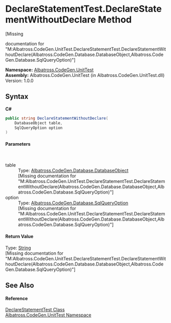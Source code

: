 # DeclareStatementTest.DeclareStatementWithoutDeclare Method 
 

\[Missing <summary> documentation for "M:Albatross.CodeGen.UnitTest.DeclareStatementTest.DeclareStatementWithoutDeclare(Albatross.CodeGen.Database.DatabaseObject,Albatross.CodeGen.Database.SqlQueryOption)"\]

**Namespace:**&nbsp;<a href="N_Albatross_CodeGen_UnitTest.md">Albatross.CodeGen.UnitTest</a><br />**Assembly:**&nbsp;Albatross.CodeGen.UnitTest (in Albatross.CodeGen.UnitTest.dll) Version: 1.0.0

## Syntax

**C#**<br />
``` C#
public string DeclareStatementWithoutDeclare(
	DatabaseObject table,
	SqlQueryOption option
)
```


#### Parameters
&nbsp;<dl><dt>table</dt><dd>Type: <a href="T_Albatross_CodeGen_Database_DatabaseObject.md">Albatross.CodeGen.Database.DatabaseObject</a><br />\[Missing <param name="table"/> documentation for "M:Albatross.CodeGen.UnitTest.DeclareStatementTest.DeclareStatementWithoutDeclare(Albatross.CodeGen.Database.DatabaseObject,Albatross.CodeGen.Database.SqlQueryOption)"\]</dd><dt>option</dt><dd>Type: <a href="T_Albatross_CodeGen_Database_SqlQueryOption.md">Albatross.CodeGen.Database.SqlQueryOption</a><br />\[Missing <param name="option"/> documentation for "M:Albatross.CodeGen.UnitTest.DeclareStatementTest.DeclareStatementWithoutDeclare(Albatross.CodeGen.Database.DatabaseObject,Albatross.CodeGen.Database.SqlQueryOption)"\]</dd></dl>

#### Return Value
Type: <a href="http://msdn2.microsoft.com/en-us/library/s1wwdcbf" target="_blank">String</a><br />\[Missing <returns> documentation for "M:Albatross.CodeGen.UnitTest.DeclareStatementTest.DeclareStatementWithoutDeclare(Albatross.CodeGen.Database.DatabaseObject,Albatross.CodeGen.Database.SqlQueryOption)"\]

## See Also


#### Reference
<a href="T_Albatross_CodeGen_UnitTest_DeclareStatementTest.md">DeclareStatementTest Class</a><br /><a href="N_Albatross_CodeGen_UnitTest.md">Albatross.CodeGen.UnitTest Namespace</a><br />